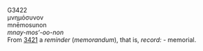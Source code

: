 <body>
  <p>G3422<br>  μνημόσυνον  <br> mnēmosunon  <br><i>mnay-mos‘-oo-non </i><br>From <a href="g3421.htm">3421</a>  a <i>reminder</i> (<i>memorandum</i>), that is, <i>record:</i> - memorial.<br></p>
 </body>